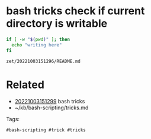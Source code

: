 # bash tricks check if current directory is writable
```bash
if [ -w "$(pwd)" ]; then
  echo "writing here"
fi
```

` zet/20221003151296/README.md `

# Related

- [20221003151299](/zet/20221003151299/README.md) bash tricks
- ~/kb/bash-scripting/tricks.md

Tags:

    #bash-scripting #trick #tricks 
